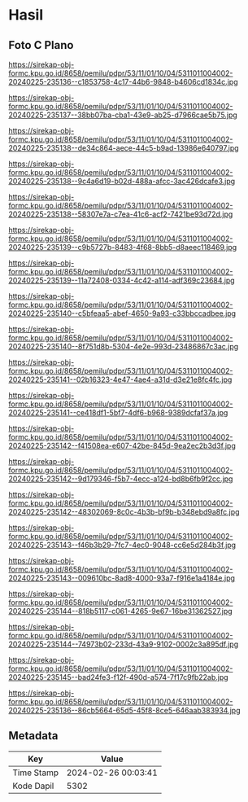 # Hasil

## Foto C Plano

https://sirekap-obj-formc.kpu.go.id/8658/pemilu/pdpr/53/11/01/10/04/5311011004002-20240225-235136--c1853758-4c17-44b6-9848-b4606cd1834c.jpg

https://sirekap-obj-formc.kpu.go.id/8658/pemilu/pdpr/53/11/01/10/04/5311011004002-20240225-235137--38bb07ba-cba1-43e9-ab25-d7966cae5b75.jpg

https://sirekap-obj-formc.kpu.go.id/8658/pemilu/pdpr/53/11/01/10/04/5311011004002-20240225-235138--de34c864-aece-44c5-b9ad-13986e640797.jpg

https://sirekap-obj-formc.kpu.go.id/8658/pemilu/pdpr/53/11/01/10/04/5311011004002-20240225-235138--9c4a6d19-b02d-488a-afcc-3ac426dcafe3.jpg

https://sirekap-obj-formc.kpu.go.id/8658/pemilu/pdpr/53/11/01/10/04/5311011004002-20240225-235138--58307e7a-c7ea-41c6-acf2-7421be93d72d.jpg

https://sirekap-obj-formc.kpu.go.id/8658/pemilu/pdpr/53/11/01/10/04/5311011004002-20240225-235139--c9b5727b-8483-4f68-8bb5-d8aeec118469.jpg

https://sirekap-obj-formc.kpu.go.id/8658/pemilu/pdpr/53/11/01/10/04/5311011004002-20240225-235139--11a72408-0334-4c42-a114-adf369c23684.jpg

https://sirekap-obj-formc.kpu.go.id/8658/pemilu/pdpr/53/11/01/10/04/5311011004002-20240225-235140--c5bfeaa5-abef-4650-9a93-c33bbccadbee.jpg

https://sirekap-obj-formc.kpu.go.id/8658/pemilu/pdpr/53/11/01/10/04/5311011004002-20240225-235140--8f751d8b-5304-4e2e-993d-23486867c3ac.jpg

https://sirekap-obj-formc.kpu.go.id/8658/pemilu/pdpr/53/11/01/10/04/5311011004002-20240225-235141--02b16323-4e47-4ae4-a31d-d3e21e8fc4fc.jpg

https://sirekap-obj-formc.kpu.go.id/8658/pemilu/pdpr/53/11/01/10/04/5311011004002-20240225-235141--ce418df1-5bf7-4df6-b968-9389dcfaf37a.jpg

https://sirekap-obj-formc.kpu.go.id/8658/pemilu/pdpr/53/11/01/10/04/5311011004002-20240225-235142--f41508ea-e607-42be-845d-9ea2ec2b3d3f.jpg

https://sirekap-obj-formc.kpu.go.id/8658/pemilu/pdpr/53/11/01/10/04/5311011004002-20240225-235142--9d179346-f5b7-4ecc-a124-bd8b6fb9f2cc.jpg

https://sirekap-obj-formc.kpu.go.id/8658/pemilu/pdpr/53/11/01/10/04/5311011004002-20240225-235142--48302069-8c0c-4b3b-bf9b-b348ebd9a8fc.jpg

https://sirekap-obj-formc.kpu.go.id/8658/pemilu/pdpr/53/11/01/10/04/5311011004002-20240225-235143--f46b3b29-7fc7-4ec0-9048-cc6e5d284b3f.jpg

https://sirekap-obj-formc.kpu.go.id/8658/pemilu/pdpr/53/11/01/10/04/5311011004002-20240225-235143--009610bc-8ad8-4000-93a7-f916e1a4184e.jpg

https://sirekap-obj-formc.kpu.go.id/8658/pemilu/pdpr/53/11/01/10/04/5311011004002-20240225-235144--818b5117-c061-4265-9e67-16be31362527.jpg

https://sirekap-obj-formc.kpu.go.id/8658/pemilu/pdpr/53/11/01/10/04/5311011004002-20240225-235144--74973b02-233d-43a9-9102-0002c3a895df.jpg

https://sirekap-obj-formc.kpu.go.id/8658/pemilu/pdpr/53/11/01/10/04/5311011004002-20240225-235145--bad24fe3-f12f-490d-a574-7f17c9fb22ab.jpg

https://sirekap-obj-formc.kpu.go.id/8658/pemilu/pdpr/53/11/01/10/04/5311011004002-20240225-235136--86cb5664-65d5-45f8-8ce5-646aab383934.jpg


## Metadata

| Key        | Value               |
| ---------- | ------------------- |
| Time Stamp | 2024-02-26 00:03:41 |
| Kode Dapil | 5302                |




